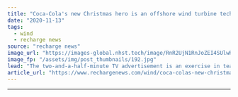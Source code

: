 ```yaml
---
title: "Coca-Cola's new Christmas hero is an offshore wind turbine technician"
date: "2020-11-13"
tags: 
  - wind
  - recharge news
source: "recharge news"
image_url: "https://images-global.nhst.tech/image/RnR2UjN1RnJoZEI4SUlwR3VFckozVkRyaEdPcnprZFhnN2Z0eDE0ZDFLTT0=/nhst/binary/7c59a112f68a716cc5f577e5e4f8a213"
image_fp: "/assets/img/post_thumbnails/192.jpg"
lead: "The two-and-a-half-minute TV advertisement is an exercise in tearjerking sentimental consumerism by Oscar-winning actor-writer-director Taika Waititi"
article_url: "https://www.rechargenews.com/wind/coca-colas-new-christmas-hero-is-an-offshore-wind-turbine-technician/2-1-912737"
---
```


---
